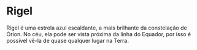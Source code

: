 # Rigel

Rigel é uma estrela azul escaldante, a mais brilhante da constelação de Órion.
No céu, ela pode ser vista próxima da linha do Equador, por isso é possível
vê-la de quase qualquer lugar na Terra.
